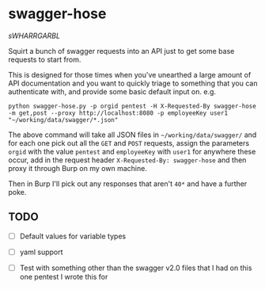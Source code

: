 # swagger-hose

*sWHARRGARBL*

Squirt a bunch of swagger requests into an API just to get some base requests to start from.

This is designed for those times when you've unearthed a large amount of API documentation and you want to quickly triage to something that you can authenticate with, and provide some basic default input on. e.g.

```
python swagger-hose.py -p orgid pentest -H X-Requested-By swagger-hose -m get,post --proxy http://localhost:8080 -p employeeKey user1 "~/working/data/swagger/*.json"
```

The above command will take all JSON files in `~/working/data/swagger/` and for each one pick out all the `GET` and `POST` requests, assign the parameters `orgid` with the value `pentest` and `employeeKey` with `user1` for anywhere these occur, add in the request header `X-Requested-By: swagger-hose` and then proxy it through Burp on my own machine.

Then in Burp I'll pick out any responses that aren't `40*` and have a further poke.

## TODO

 - [ ] Default values for variable types
 - [ ] yaml support
 - [ ] Test with something other than the swagger v2.0 files that I had on this one pentest I wrote this for

